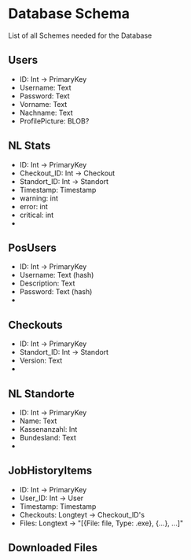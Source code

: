 # Database Schema

List of all Schemes needed for the Database

## Users

- ID: Int -> PrimaryKey
- Username: Text
- Password: Text
- Vorname: Text
- Nachname: Text
- ProfilePicture: BLOB?

## NL Stats

- ID: Int -> PrimaryKey
- Checkout_ID: Int -> Checkout
- Standort_ID: Int -> Standort
- Timestamp: Timestamp
- warning: int
- error: int
- critical: int
-

## PosUsers
- ID: Int -> PrimaryKey
- Username: Text (hash)
- Description: Text
- Password: Text (hash)
-

## Checkouts

- ID: Int -> PrimaryKey
- Standort_ID: Int -> Standort
- Version: Text
- 

## NL Standorte

- ID: Int -> PrimaryKey
- Name: Text
- Kassenanzahl: Int
- Bundesland: Text
- 

## JobHistoryItems

- ID: Int -> PrimaryKey
- User_ID: Int -> User
- Timestamp: Timestamp
- Checkouts: Longteyt -> Checkout_ID's
- Files: Longtext -> "[{File: file, Type: .exe}, {...}, ...]"

## Downloaded Files

